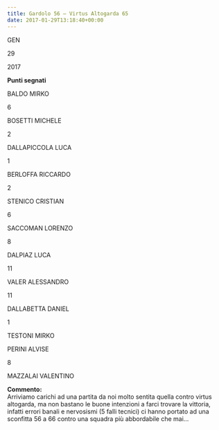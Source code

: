```yaml
---
title: Gardolo 56 – Virtus Altogarda 65
date: 2017-01-29T13:18:40+00:00
---
```

GEN

29

2017

**Punti segnati**

BALDO MIRKO

6

BOSETTI MICHELE

2

DALLAPICCOLA LUCA

1

BERLOFFA RICCARDO

2

STENICO CRISTIAN

6

SACCOMAN LORENZO

8

DALPIAZ LUCA

11

VALER ALESSANDRO

11

DALLABETTA DANIEL

1

TESTONI MIRKO

PERINI ALVISE

8

MAZZALAI VALENTINO

**Commento:**  
Arriviamo carichi ad una partita da noi molto sentita quella contro virtus altogarda, ma non bastano le buone intenzioni a farci trovare la vittoria, infatti errori banali e nervosismi (5 falli tecnici) ci hanno portato ad una sconfitta 56 a 66 contro una squadra più abbordabile che mai…